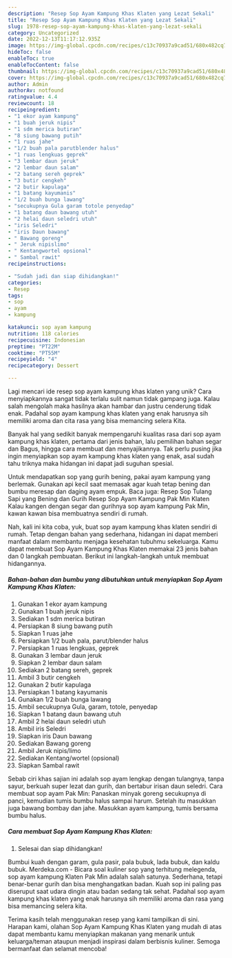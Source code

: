 ```yaml
---
description: "Resep Sop Ayam Kampung Khas Klaten yang Lezat Sekali"
title: "Resep Sop Ayam Kampung Khas Klaten yang Lezat Sekali"
slug: 1978-resep-sop-ayam-kampung-khas-klaten-yang-lezat-sekali
category: Uncategorized
date: 2022-12-13T11:17:12.935Z
image: https://img-global.cpcdn.com/recipes/c13c70937a9cad51/680x482cq70/sop-ayam-kampung-khas-klaten-foto-resep-utama.jpg
hideToc: false
enableToc: true
enableTocContent: false
thumbnail: https://img-global.cpcdn.com/recipes/c13c70937a9cad51/680x482cq70/sop-ayam-kampung-khas-klaten-foto-resep-utama.jpg
cover: https://img-global.cpcdn.com/recipes/c13c70937a9cad51/680x482cq70/sop-ayam-kampung-khas-klaten-foto-resep-utama.jpg
author: Admin
authorAv: notfound
ratingvalue: 4.4
reviewcount: 18
recipeingredient:
- "1 ekor ayam kampung"
- "1 buah jeruk nipis"
- "1 sdm merica butiran"
- "8 siung bawang putih"
- "1 ruas jahe"
- "1/2 buah pala parutblender halus"
- "1 ruas lengkuas geprek"
- "3 lembar daun jeruk"
- "2 lembar daun salam"
- "2 batang sereh geprek"
- "3 butir cengkeh"
- "2 butir kapulaga"
- "1 batang kayumanis"
- "1/2 buah bunga lawang"
- "secukupnya Gula garam totole penyedap"
- "1 batang daun bawang utuh"
- "2 helai daun seledri utuh"
- "iris Seledri"
- "iris Daun bawang"
- " Bawang goreng"
- " Jeruk nipislimo"
- " Kentangwortel opsional"
- " Sambal rawit"
recipeinstructions:

- "Sudah jadi dan siap dihidangkan!"
categories:
- Resep
tags:
- sop
- ayam
- kampung

katakunci: sop ayam kampung 
nutrition: 118 calories
recipecuisine: Indonesian
preptime: "PT22M"
cooktime: "PT55M"
recipeyield: "4"
recipecategory: Dessert

---
```





Lagi mencari ide resep sop ayam kampung khas klaten yang unik? Cara menyiapkannya sangat tidak terlalu sulit namun tidak gampang juga. Kalau salah mengolah maka hasilnya akan hambar dan justru cenderung tidak enak. Padahal sop ayam kampung khas klaten yang enak harusnya sih memiliki aroma dan cita rasa yang bisa memancing selera Kita.





Banyak hal yang sedikit banyak mempengaruhi kualitas rasa dari sop ayam kampung khas klaten, pertama dari jenis bahan, lalu pemilihan bahan segar dan Bagus, hingga cara membuat dan menyajikannya. Tak perlu pusing jika ingin menyiapkan sop ayam kampung khas klaten yang enak,      asal sudah tahu triknya maka hidangan ini dapat jadi suguhan spesial.














Untuk mendapatkan sop yang gurih bening, pakai ayam kampung yang berlemak. Gunakan api kecil saat memasak agar kuah tetap bening dan bumbu meresap dan daging ayam empuk. Baca juga: Resep Sop Tulang Sapi yang Bening dan Gurih Resep Sop Ayam Kampung Pak Min Klaten Kalau kangen dengan segar dan gurihnya sop ayam kampung Pak Min, kawan kawan bisa membuatnya sendiri di rumah.






Nah, kali ini kita coba, yuk, buat sop ayam kampung khas klaten sendiri di rumah. Tetap dengan bahan yang sederhana, hidangan ini dapat memberi manfaat dalam membantu menjaga kesehatan tubuhmu sekeluarga. Kamu dapat membuat Sop Ayam Kampung Khas Klaten memakai 23 jenis bahan dan 0 langkah pembuatan. Berikut ini langkah-langkah untuk membuat hidangannya.

<!--inarticleads1-->

##### Bahan-bahan dan bumbu yang dibutuhkan untuk menyiapkan Sop Ayam Kampung Khas Klaten:

1. Gunakan 1 ekor ayam kampung
1. Gunakan 1 buah jeruk nipis
1. Sediakan 1 sdm merica butiran
1. Persiapkan 8 siung bawang putih
1. Siapkan 1 ruas jahe
1. Persiapkan 1/2 buah pala, parut/blender halus
1. Persiapkan 1 ruas lengkuas, geprek
1. Gunakan 3 lembar daun jeruk
1. Siapkan 2 lembar daun salam
1. Sediakan 2 batang sereh, geprek
1. Ambil 3 butir cengkeh
1. Gunakan 2 butir kapulaga
1. Persiapkan 1 batang kayumanis
1. Gunakan 1/2 buah bunga lawang
1. Ambil secukupnya Gula, garam, totole, penyedap
1. Siapkan 1 batang daun bawang utuh
1. Ambil 2 helai daun seledri utuh
1. Ambil iris Seledri
1. Siapkan iris Daun bawang
1. Sediakan  Bawang goreng
1. Ambil  Jeruk nipis/limo
1. Sediakan  Kentang/wortel (opsional)
1. Siapkan  Sambal rawit


Sebab ciri khas sajian ini adalah sop ayam lengkap dengan tulangnya, tanpa sayur, berkuah super lezat dan gurih, dan bertabur irisan daun seledri. Cara membuat sop ayam Pak Min: Panaskan minyak goreng secukupnya di panci, kemudian tumis bumbu halus sampai harum. Setelah itu masukkan juga bawang bombay dan jahe. Masukkan ayam kampung, tumis bersama bumbu halus. 

<!--inarticleads2-->

##### Cara membuat Sop Ayam Kampung Khas Klaten:


1. Selesai dan siap dihidangkan!

Bumbui kuah dengan garam, gula pasir, pala bubuk, lada bubuk, dan kaldu bubuk. Merdeka.com - Bicara soal kuliner sop yang terhitung melegenda, sop ayam kampung Klaten Pak Min adalah salah satunya. Sederhana, tetapi benar-benar gurih dan bisa menghangatkan badan. Kuah sop ini paling pas diseruput saat udara dingin atau badan sedang tak sehat. Padahal sop ayam kampung khas klaten yang enak harusnya sih memiliki aroma dan rasa yang bisa memancing selera kita. 

Terima kasih telah menggunakan resep yang kami tampilkan di sini. Harapan kami, olahan Sop Ayam Kampung Khas Klaten yang mudah di atas dapat membantu kamu menyiapkan makanan yang menarik untuk keluarga/teman ataupun menjadi inspirasi dalam berbisnis kuliner. Semoga bermanfaat dan selamat mencoba!

